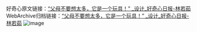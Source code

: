 好奇心原文链接：[“父母不要想太多，它是一个玩具！” _设计_好奇心日报-林若茹](https://www.qdaily.com/articles/970.html)
WebArchive归档链接：[“父母不要想太多，它是一个玩具！” _设计_好奇心日报-林若茹](http://web.archive.org/web/20170623011230/http://www.qdaily.com/articles/970.html)
![image](http://ww3.sinaimg.cn/large/007d5XDply1g3v48v6jmqj30u050m4qq)